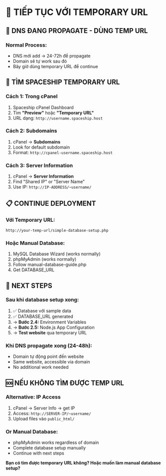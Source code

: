 # 🔄 TIẾP TỤC VỚI TEMPORARY URL

## 🎯 DNS ĐANG PROPAGATE - DÙNG TEMP URL

### **Normal Process:**
- DNS mới add → 24-72h để propagate
- Domain sẽ tự work sau đó
- Bây giờ dùng temporary URL để continue

## 🚀 TÌM SPACESHIP TEMPORARY URL

### **Cách 1: Trong cPanel**
1. Spaceship cPanel Dashboard
2. Tìm **"Preview"** hoặc **"Temporary URL"**
3. URL dạng: `http://username.spaceship.host`

### **Cách 2: Subdomains**
1. cPanel → **Subdomains**
2. Look for default subdomain
3. Format: `http://cpanel-username.spaceship.host`

### **Cách 3: Server Information** 
1. cPanel → **Server Information**
2. Find "Shared IP" or "Server Name"
3. Use IP: `http://IP-ADDRESS/~username/`

## 📋 CONTINUE DEPLOYMENT

### **Với Temporary URL:**
```
http://your-temp-url/simple-database-setup.php
```

### **Hoặc Manual Database:**
1. MySQL Database Wizard (works normally)
2. phpMyAdmin (works normally)  
3. Follow manual-database-guide.php
4. Get DATABASE_URL

## 🎯 NEXT STEPS

### **Sau khi database setup xong:**
1. ✅ Database với sample data
2. ✅ DATABASE_URL generated
3. → **Bước 2.4:** Environment Variables
4. → **Bước 2.5:** Node.js App Configuration  
5. → **Test website** qua temporary URL

### **Khi DNS propagate xong (24-48h):**
- Domain tự động point đến website
- Same website, accessible via domain
- No additional work needed

## 🆘 NẾU KHÔNG TÌM ĐƯỢC TEMP URL

### **Alternative: IP Access**
1. cPanel → Server Info → get IP
2. Access: `http://SERVER-IP/~username/`
3. Upload files vào `public_html/`

### **Or Manual Database:**
- phpMyAdmin works regardless of domain
- Complete database setup manually
- Continue with next steps

**Bạn có tìm được temporary URL không? Hoặc muốn làm manual database setup?**